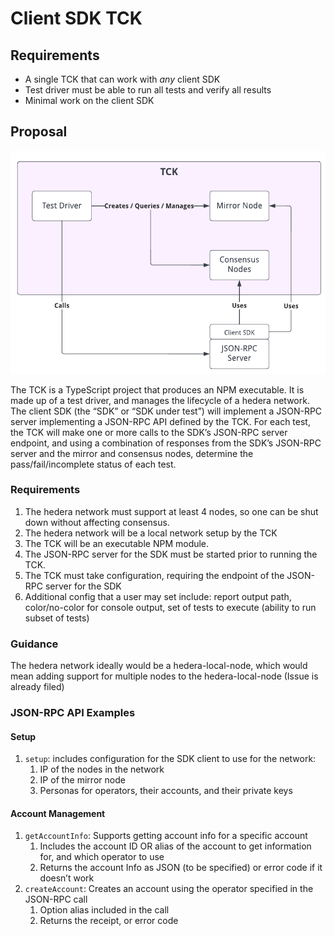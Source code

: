 # Client SDK TCK

## Requirements

- A single TCK that can work with *any* client SDK
- Test driver must be able to run all tests and verify all results
- Minimal work on the client SDK

## Proposal

![Diagram](images/tck-high-level-design.png)

The TCK is a TypeScript project that produces an NPM executable. It is made up
of a test driver, and manages the lifecycle of a hedera network. The client
SDK (the “SDK” or “SDK under test”) will implement a JSON-RPC server
implementing a JSON-RPC API defined by the TCK. For each test, the TCK will make
one or more calls to the SDK’s JSON-RPC server endpoint, and using a combination
of responses from the SDK’s JSON-RPC server and the mirror and consensus nodes,
determine the pass/fail/incomplete status of each test.

### Requirements

1. The hedera network must support at least 4 nodes, so one can be shut down
   without affecting consensus.
2. The hedera network will be a local network setup by the TCK
3. The TCK will be an executable NPM module.
4. The JSON-RPC server for the SDK must be started prior to running the TCK.
5. The TCK must take configuration, requiring the endpoint of the JSON-RPC
   server for the SDK
6. Additional config that a user may set include: report output path,
   color/no-color for console output, set of tests to execute (ability to run
   subset of tests)

### Guidance

The hedera network ideally would be a hedera-local-node, which would mean adding
support for multiple nodes to the hedera-local-node (Issue is already filed)

### JSON-RPC API Examples

#### Setup

1. `setup`: includes configuration for the SDK client to use for the network:
    1. IP of the nodes in the network
    2. IP of the mirror node
    3. Personas for operators, their accounts, and their private keys

#### Account Management

1. `getAccountInfo`: Supports getting account info for a specific account
    1. Includes the account ID OR alias of the account to get information for,
       and which operator to use
    2. Returns the account Info as JSON (to be specified) or error code if it
       doesn’t work
2. `createAccount`: Creates an account using the operator specified in the
   JSON-RPC call
    1. Option alias included in the call
    2. Returns the receipt, or error code
